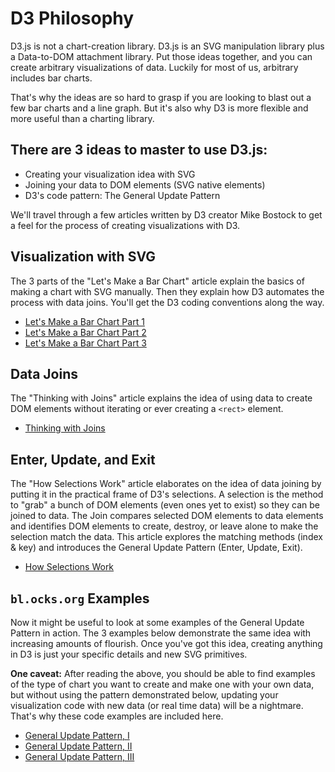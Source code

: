 # D3 Philosophy
D3.js is not a chart-creation library. D3.js is an SVG manipulation library plus a Data-to-DOM attachment library. Put those ideas together, and you can create arbitrary visualizations of data. Luckily for most of us, arbitrary includes bar charts.

That's why the ideas are so hard to grasp if you are looking to blast out a few bar charts and a line graph. But it's also why D3 is more flexible and more useful than a charting library.

## There are 3 ideas to master to use D3.js:
  - Creating your visualization idea with SVG
  - Joining your data to DOM elements (SVG native elements)
  - D3's code pattern: The General Update Pattern

We'll travel through a few articles written by D3 creator Mike Bostock to get a feel for the process of creating visualizations with D3.

## Visualization with SVG
The 3 parts of the "Let's Make a Bar Chart" article explain the basics of making a chart with SVG manually. Then they explain how D3 automates the process with data joins. You'll get the D3 coding conventions along the way.
  - [Let's Make a Bar Chart Part 1](https://bost.ocks.org/mike/bar/)
  - [Let's Make a Bar Chart Part 2](https://bost.ocks.org/mike/bar/2/)
  - [Let's Make a Bar Chart Part 3](https://bost.ocks.org/mike/bar/3/)

## Data Joins
The "Thinking with Joins" article explains the idea of using data to create DOM elements without iterating or ever creating a `<rect>` element.
  - [Thinking with Joins](https://bost.ocks.org/mike/join/)

## Enter, Update, and Exit
The "How Selections Work" article elaborates on the idea of data joining by putting it in the practical frame of D3's selections. A selection is the method to "grab" a bunch of DOM elements (even ones yet to exist) so they can be joined to data. The Join compares selected DOM elements to data elements and identifies DOM elements to create, destroy, or leave alone to make the selection match the data. This article explores the matching methods (index & key) and introduces the General Update Pattern (Enter, Update, Exit).
  - [How Selections Work](https://bost.ocks.org/mike/selection/)

## `bl.ocks.org` Examples
Now it might be useful to look at some examples of the General Update Pattern in action. The 3 examples below demonstrate the same idea with increasing amounts of flourish. Once you've got this idea, creating anything in D3 is just your specific details and new SVG primitives.

**One caveat:** After reading the above, you should be able to find examples of the type of chart you want to create and make one with your own data, but without using the pattern demonstrated below, updating your visualization code with new data (or real time data) will be a nightmare. That's why these code examples are included here.

  - [General Update Pattern, I](https://bl.ocks.org/mbostock/3808218)
  - [General Update Pattern, II](https://bl.ocks.org/mbostock/3808221)
  - [General Update Pattern, III](https://bl.ocks.org/mbostock/3808234)
